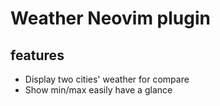 # Weather Neovim plugin 

## features
- Display two cities' weather for compare
- Show min/max easily have a glance

